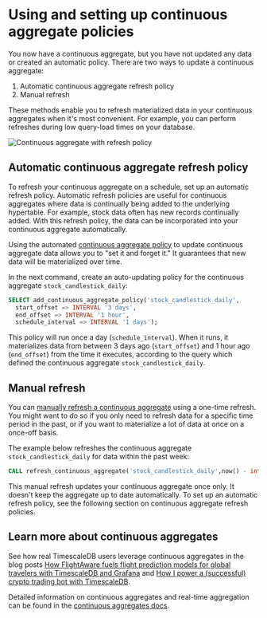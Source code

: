 # Using and setting up continuous aggregate policies

You now have a continuous aggregate, but you have not updated any data or created an automatic 
policy. There are two ways to update a continuous aggregate: 
1. Automatic continuous aggregate refresh policy
2. Manual refresh

These methods enable you to refresh materialized data in your
continuous aggregates when it's most convenient. For example, you can perform refreshes
during low query-load times on your database.

  <img class="main-content__illustration" src="https://s3.amazonaws.com/assets.timescale.com/docs/images/getting-started/continuous-aggregate-policy.jpg" alt="Continuous aggregate with refresh policy"/>

## Automatic continuous aggregate refresh policy

To refresh your continuous aggregate on a schedule, set up an automatic refresh policy. Automatic 
refresh policies are useful for continuous aggregates where data is continually being added to 
the underlying hypertable. For example, stock data often has new records continually added. 
With this refresh policy, the data can be incorporated into your continuous aggregate automatically. 


Using the automated [continuous aggregate policy][auto-refresh] to update continuous 
aggregate data allows you to "set it and forget it." It guarantees that new data will be 
materialized over time.

In the next command, create an auto-updating policy for the continuous aggregate `stock_candlestick_daily`:

```sql
SELECT add_continuous_aggregate_policy('stock_candlestick_daily',
  start_offset => INTERVAL '3 days',
  end_offset => INTERVAL '1 hour',
  schedule_interval => INTERVAL '1 days');
```

This policy will run once a day (`schedule_interval`). When it runs, it
materializes data from between 3 days ago (`start_offset`) and 1 hour ago (`end_offset`)
from the time it executes, according to the query which defined the continuous
aggregate `stock_candlestick_daily`.


## Manual refresh

You can [manually refresh a continuous aggregate][manual-refresh] using a one-time refresh.
You might want to do so if you only need to refresh data for a specific time
period in the past, or if you want to materialize a lot of data at once on a once-off basis.

The example below refreshes the continuous aggregate `stock_candlestick_daily` 
for data within the past week:

```sql
CALL refresh_continuous_aggregate('stock_candlestick_daily',now() - interval '1 week', now());
```
This manual refresh updates your continuous aggregate once only. It doesn't keep the aggregate
up to date automatically. To set up an automatic refresh policy, see the following section on continuous
aggregate refresh policies.


## Learn more about continuous aggregates

See how real TimescaleDB users leverage continuous aggregates in the blog posts
[How FlightAware fuels flight prediction models for global travelers with
TimescaleDB and Grafana][flightaware] and [How I power a (successful) crypto
trading bot with TimescaleDB][crypto-bot].

Detailed information on continuous aggregates and real-time aggregation can be
found in the [continuous aggregates docs][continuous-aggregates].

[flightaware]: https://blog.timescale.com/blog/how-flightaware-fuels-flight-prediction-models-with-timescaledb-and-grafana/
[crypto-bot]: https://blog.timescale.com/blog/how-i-power-a-successful-crypto-trading-bot-with-timescaledb/
[continuous-aggregates]: /how-to-guides/continuous-aggregates

[manual-refresh]: /api/:currentVersion:/continuous-aggregates/refresh_continuous_aggregate/
[auto-refresh]: /api/:currentVersion:/continuous-aggregates/add_continuous_aggregate_policy/